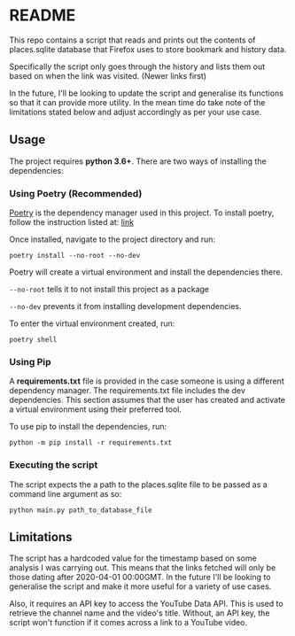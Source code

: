 # README

This repo contains a script that reads and prints out the contents
of places.sqlite database that Firefox uses to store bookmark and
history data.

Specifically the script only goes through the history and lists them out based
on when the link was visited. (Newer links first)

In the future, I'll be looking to update the script and generalise its
functions so that it can provide more utility. In the mean time do take note
of the limitations stated below and adjust accordingly as per your use case.

## Usage

The project requires **python 3.6+**. There are two ways of installing the
dependencies:

### Using Poetry (Recommended)

[Poetry](https://python-poetry.org/) is the dependency manager used in this project. To install poetry, follow the instruction listed at: [link](https://python-poetry.org/)

Once installed, navigate to the project directory and run:

```
poetry install --no-root --no-dev
```
Poetry will create a virtual environment and install the dependencies there.

`--no-root` tells it to not install this project as a package

`--no-dev` prevents it from installing development dependencies.

To enter the virtual environment created, run:
```
poetry shell
```

### Using Pip

A **requirements.txt** file is provided in the case someone is using a different
dependency manager. The requirements.txt file includes the dev dependencies.
This section assumes that the user has created and activate a virtual environment
using their preferred tool.

To use pip to install the dependencies, run:

```
python -m pip install -r requirements.txt
```

### Executing the script

The script expects the a path to the places.sqlite file to be passed as a command
line argument as so:

```
python main.py path_to_database_file
```

## Limitations

The script has a hardcoded value for the timestamp based on some analysis
I was carrying out. This means that the links fetched will only be
those dating after 2020-04-01 00:00GMT. In the future I'll be looking
to generalise the script and make it more useful for a variety of use cases.

Also, it requires an API key to access the YouTube Data API. This is
used to retrieve the channel name and the video's title. Without, an
API key, the script won't function if it comes across a link to a
YouTube video.